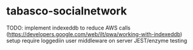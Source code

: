 # tabasco-socialnetwork

TODO:
implement indexeddb to reduce AWS calls (https://developers.google.com/web/ilt/pwa/working-with-indexeddb)
setup require loggediin user middleware on server
JEST/enzyme testing